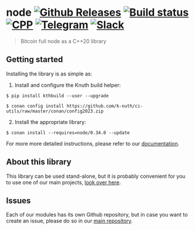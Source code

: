 <!-- <a target="_blank" href="http://semver.org">![Version][badge.version]</a> -->
<!-- <a target="_blank" href="https://cirrus-ci.com/github/k-nuth/node">![Build Status][badge.Cirrus]</a> -->

# node <a target="_blank" href="https://github.com/k-nuth/node/releases">![Github Releases][badge.release]</a> <a target="_blank" href="https://github.com/k-nuth/node/actions">![Build status][badge.GhA]</a> <a href="#">![CPP][badge.cpp]</a> <a target="_blank" href="https://t.me/knuth_cash">![Telegram][badge.telegram]</a> <a target="_blank" href="https://k-nuth.slack.com/">![Slack][badge.slack]</a>



> Bitcoin full node as a C++20 library

## Getting started

Installing the library is as simple as:

1. Install and configure the Knuth build helper:
```
$ pip install kthbuild --user --upgrade

$ conan config install https://github.com/k-nuth/ci-utils/raw/master/conan/config2023.zip
```

2. Install the appropriate library:

```
$ conan install --requires=node/0.34.0 --update
```

For more more detailed instructions, please refer to our [documentation](https://kth.cash/docs/).

## About this library

This library can be used stand-alone, but it is probably convenient for you to use one of our main projects, [look over here](https://github.com/k-nuth/kth/).

## Issues

Each of our modules has its own Github repository, but in case you want to create an issue, please do so in our [main repository](https://github.com/k-nuth/kth/issues).


<!-- Links -->
[badge.Travis]: https://travis-ci.org/k-nuth/node.svg?branch=master
[badge.Appveyor]: https://ci.appveyor.com/api/projects/status/github/k-nuth/node?svg=true&branch=master
[badge.Cirrus]: https://api.cirrus-ci.com/github/k-nuth/node.svg?branch=master

[badge.GhA]: https://img.shields.io/endpoint.svg?url=https%3A%2F%2Factions-badge.atrox.dev%2Fk-nuth%2Fnode%2Fbadge&style=for-the-badge
<!-- [badge.GhA]: https://github.com/k-nuth/node/workflows/Build%20and%20Test/badge.svg?branch=master&style=for-the-badge -->


[badge.version]: https://badge.fury.io/gh/k-nuth%2Fnode.svg
[badge.release]: https://img.shields.io/github/v/release/k-nuth/node?display_name=tag&style=for-the-badge&color=00599C&logo=cplusplus
[badge.cpp]: https://img.shields.io/badge/C++-20-blue.svg?logo=c%2B%2B&style=for-the-badge
[badge.telegram]: https://img.shields.io/badge/telegram-badge-blue.svg?logo=telegram&style=for-the-badge
[badge.slack]: https://img.shields.io/badge/slack-badge-orange.svg?logo=slack&style=for-the-badge

<!-- [badge.Gitter]: https://img.shields.io/badge/gitter-join%20chat-blue.svg -->
